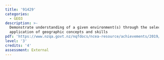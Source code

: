 ```yaml
---
title: '91429'
categories:
  - GEO3
description: >-
  Demonstrate understanding of a given environment(s) through the selection and
  application of geographic concepts and skills
pdf: 'https://www.nzqa.govt.nz/nqfdocs/ncea-resource/achievements/2019/as91429.pdf'
level: '3'
credits: '4'
assessment: External
---
```


